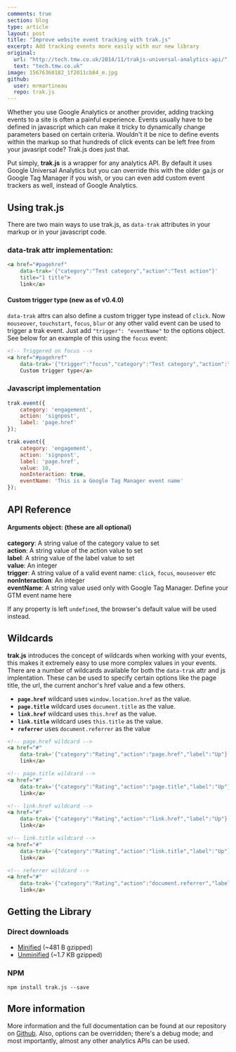```yaml
---
comments: true
section: blog
type: article
layout: post
title: "Improve website event tracking with trak.js"
excerpt: Add tracking events more easily with our new library
original:
  url: "http://tech.tmw.co.uk/2014/11/trakjs-universal-analytics-api/"
  text: "tech.tmw.co.uk"
image: 15676360182_1f2011cb84_m.jpg
github:
  user: mrmartineau
  repo: trak.js
---
```

Whether you use Google Analytics or another provider, adding tracking events to a site is often a painful experience. Events usually have to be defined in javascript which can make it tricky to dynamically change parameters based on certain criteria. Wouldn't it be nice to define events within the markup so that hundreds of click events can be left free from your javasript code? Trak.js does just that.

Put simply, **trak.js** is a wrapper for any analytics API. By default it uses Google Universal Analytics but you can override this with the older ga.js or Google Tag Manager if you wish, or you can even add custom event trackers as well, instead of Google Analytics.

## Using trak.js
There are two main ways to use trak.js, as `data-trak` attributes in your markup or in your javascript code.

### data-trak attr implementation:

```html
<a href="#pagehref"
	data-trak='{"category":"Test category","action":"Test action"}'
	title="1 title">
	link</a>
```

#### Custom trigger type (new as of v0.4.0)
`data-trak` attrs can also define a custom trigger type instead of `click`. Now `mouseover`, `touchstart`, `focus`, `blur` or any other valid event can be used to trigger a trak event. Just add `"trigger": "eventName"` to the options object. See below for an example of this using the `focus` event:

```html
<!-- Triggered on focus -->
<a href="#pagehref"
	data-trak='{"trigger":"focus","category":"Test category","action":"Test action"}'>
	Custom trigger type</a>
```

### Javascript implementation

```js
trak.event({
	category: 'engagement',
	action: 'signpost',
	label: 'page.href'
});

trak.event({
	category: 'engagement',
	action: 'signpost',
	label: 'page.href',
	value: 10,
	nonInteraction: true,
	eventName: 'This is a Google Tag Manager event name'
});
```

## API Reference

#### Arguments object: (these are all optional)
**category**: A string value of the category value to set<br>
**action**: A string value of the action value to set<br>
**label**: A string value of the label value to set<br>
**value**: An integer<br>
**trigger**: A string value of a valid event name: `click`, `focus`, `mouseover` etc<br>
**nonInteraction**: An integer<br>
**eventName**: A string value used only with Google Tag Manager. Define your GTM event name here

If any property is left `undefined`, the browser's default value will be used instead.

## Wildcards
**trak.js** introduces the concept of wildcards when working with your events, this makes it extremely easy to use more complex values in your events. There are a number of wildcards available for both the `data-trak` attr and js implentation. These can be used to specify certain options like the page title, the url, the current anchor's href value and a few others.

* **`page.href`** wildcard uses `window.location.href` as the value.
* **`page.title`** wildcard uses `document.title` as the value.
* **`link.href`** wildcard uses `this.href` as the value.
* **`link.title`** wildcard uses `this.title` as the value.
* **`referrer`** uses `document.referrer` as the value

```html
<!-- page.href wildcard -->
<a href="#"
	data-trak='{"category":"Rating","action":"page.href","label":"Up"}'>
	link</a>

<!-- page.title wildcard -->
<a href="#"
	data-trak='{"category":"Rating","action":"page.title","label":"Up"}'>
	link</a>

<!-- link.href wildcard -->
<a href="#"
	data-trak='{"category":"Rating","action":"link.href","label":"Up"}'>
	link</a>

<!-- link.title wildcard -->
<a href="#"
	data-trak='{"category":"Rating","action":"link.title","label":"Up"}'>
	link</a>

<!-- referrer wildcard -->
<a href="#"
	data-trak='{"category":"Rating","action":"document.referrer","label":"Up"}'>
	link</a>
```


## Getting the Library

### Direct downloads
- [Minified](https://raw.githubusercontent.com/mrmartineau/trak.js/master/dist/trak.min.js) (~481 B gzipped)
- [Unminified](https://raw.githubusercontent.com/mrmartineau/trak.js/master/dist/trak.js) (~1.7 KB gzipped)

### NPM
`npm install trak.js --save`

## More information
More information and the full documentation can be found at our repository on [Github](https://github.com/mrmartineau/trak.js). Also, options can be overridden; there's a debug mode; and most importantly, almost any other analytics APIs can be used.
